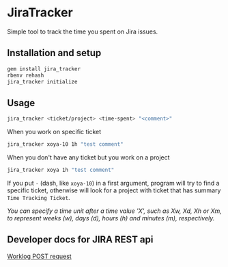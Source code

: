 # JiraTracker

Simple tool to track the time you spent on Jira issues.

## Installation and setup

```bash
gem install jira_tracker
rbenv rehash
jira_tracker initialize
```

## Usage

```bash
jira_tracker <ticket/project> <time-spent> "<comment>"
```

When you work on specific ticket

```bash
jira_tracker xoya-10 1h "test comment"
```

When you don't have any ticket but you work on a project

```bash
jira_tracker xoya 1h "test comment"
```

If you put `-` (dash, like `xoya-10`) in a first argument, program will try to find a specific ticket, 
otherwise will look for a project with ticket that has summary `Time Tracking Ticket`. 

*You can specify a time unit after a time value 'X', such as Xw, Xd, Xh or Xm,
to represent weeks (w), days (d), hours (h) and minutes (m), respectively.*


## Developer docs for JIRA REST api

[Worklog POST request](https://docs.atlassian.com/jira/REST/latest/#idp2062512)
